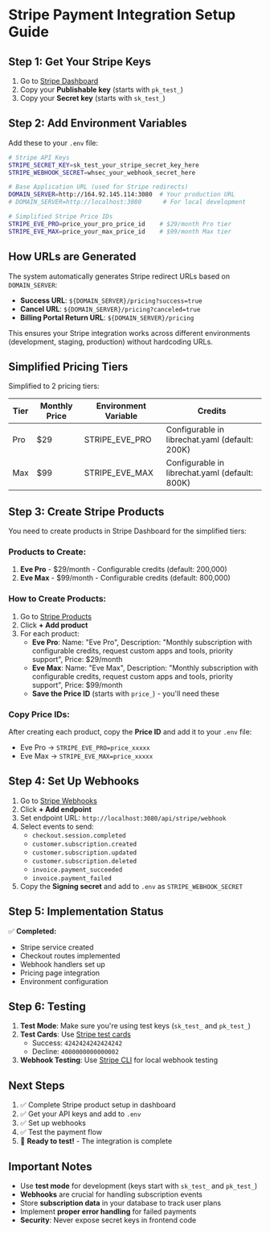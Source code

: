 # Stripe Payment Integration Setup Guide

## Step 1: Get Your Stripe Keys

1. Go to [Stripe Dashboard](https://dashboard.stripe.com/apikeys)
2. Copy your **Publishable key** (starts with `pk_test_`)
3. Copy your **Secret key** (starts with `sk_test_`)

## Step 2: Add Environment Variables

Add these to your `.env` file:

```bash
# Stripe API Keys
STRIPE_SECRET_KEY=sk_test_your_stripe_secret_key_here
STRIPE_WEBHOOK_SECRET=whsec_your_webhook_secret_here

# Base Application URL (used for Stripe redirects)
DOMAIN_SERVER=http://164.92.145.114:3080  # Your production URL
# DOMAIN_SERVER=http://localhost:3080      # For local development

# Simplified Stripe Price IDs
STRIPE_EVE_PRO=price_your_pro_price_id    # $29/month Pro tier
STRIPE_EVE_MAX=price_your_max_price_id    # $99/month Max tier
```

## How URLs are Generated

The system automatically generates Stripe redirect URLs based on `DOMAIN_SERVER`:

- **Success URL**: `${DOMAIN_SERVER}/pricing?success=true`
- **Cancel URL**: `${DOMAIN_SERVER}/pricing?canceled=true`
- **Billing Portal Return URL**: `${DOMAIN_SERVER}/pricing`

This ensures your Stripe integration works across different environments (development, staging, production) without hardcoding URLs.

## Simplified Pricing Tiers

Simplified to 2 pricing tiers:

| Tier | Monthly Price | Environment Variable | Credits |
|------|---------------|---------------------|----------|
| Pro  | $29           | STRIPE_EVE_PRO      | Configurable in librechat.yaml (default: 200K) |
| Max  | $99           | STRIPE_EVE_MAX      | Configurable in librechat.yaml (default: 800K) |

## Step 3: Create Stripe Products

You need to create products in Stripe Dashboard for the simplified tiers:

### Products to Create:

1. **Eve Pro** - $29/month - Configurable credits (default: 200,000)
2. **Eve Max** - $99/month - Configurable credits (default: 800,000)

### How to Create Products:

1. Go to [Stripe Products](https://dashboard.stripe.com/products)
2. Click **+ Add product**
3. For each product:
   - **Eve Pro**: Name: "Eve Pro", Description: "Monthly subscription with configurable credits, request custom apps and tools, priority support", Price: $29/month
   - **Eve Max**: Name: "Eve Max", Description: "Monthly subscription with configurable credits, request custom apps and tools, priority support", Price: $99/month
   - **Save the Price ID** (starts with `price_`) - you'll need these

### Copy Price IDs:
After creating each product, copy the **Price ID** and add it to your `.env` file:
- Eve Pro → `STRIPE_EVE_PRO=price_xxxxx`
- Eve Max → `STRIPE_EVE_MAX=price_xxxxx`

## Step 4: Set Up Webhooks

1. Go to [Stripe Webhooks](https://dashboard.stripe.com/webhooks)
2. Click **+ Add endpoint**
3. Set endpoint URL: `http://localhost:3080/api/stripe/webhook`
4. Select events to send:
   - `checkout.session.completed`
   - `customer.subscription.created`
   - `customer.subscription.updated`
   - `customer.subscription.deleted`
   - `invoice.payment_succeeded`
   - `invoice.payment_failed`
5. Copy the **Signing secret** and add to `.env` as `STRIPE_WEBHOOK_SECRET`

## Step 5: Implementation Status

✅ **Completed:**
- Stripe service created
- Checkout routes implemented
- Webhook handlers set up
- Pricing page integration
- Environment configuration

## Step 6: Testing

1. **Test Mode**: Make sure you're using test keys (`sk_test_` and `pk_test_`)
2. **Test Cards**: Use [Stripe test cards](https://stripe.com/docs/testing#cards)
   - Success: `4242424242424242`
   - Decline: `4000000000000002`
3. **Webhook Testing**: Use [Stripe CLI](https://stripe.com/docs/stripe-cli) for local webhook testing

## Next Steps

1. ✅ Complete Stripe product setup in dashboard
2. ✅ Get your API keys and add to `.env`
3. ✅ Set up webhooks
4. ✅ Test the payment flow
5. 🔄 **Ready to test!** - The integration is complete

## Important Notes

- Use **test mode** for development (keys start with `sk_test_` and `pk_test_`)
- **Webhooks** are crucial for handling subscription events
- Store **subscription data** in your database to track user plans
- Implement **proper error handling** for failed payments
- **Security**: Never expose secret keys in frontend code 